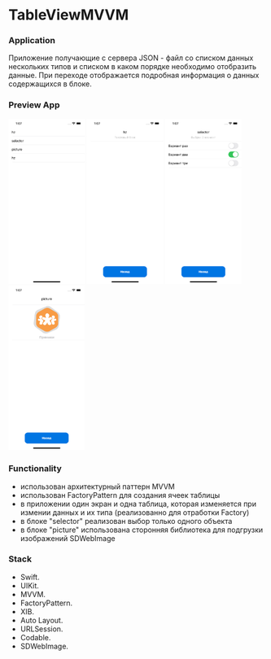 # TableViewMVVM

### Application
Приложение получающие с сервера JSON - файл со списком данных нескольких типов и списком в каком порядке необходимо отобразить данные. При переходе отображается подробная информация о данных содержащихся в блоке.

### Preview App
<img src="https://github.com/VitKhryapin/TableViewMVVM/blob/main/Preview/Preview1.png" width="150"> <img src="https://github.com/VitKhryapin/TableViewMVVM/blob/main/Preview/Preview2.png" width="150"> <img src="https://github.com/VitKhryapin/TableViewMVVM/blob/main/Preview/Preview3.png" width="150"> <img src="https://github.com/VitKhryapin/TableViewMVVM/blob/main/Preview/preview4.png" width="150">

### Functionality
+ использован архитектурный паттерн MVVM
+ использован FactoryPattern для создания ячеек таблицы
+ в приложении один экран и одна таблица, которая изменяется при измении данных и их типа (реализованно для отработки Factory)
+ в блоке "selector" реализован выбор только одного объекта
+ в блоке "picture" использована сторонняя библиотека для подгрузки изображений SDWebImage

### Stack
+ Swift.
+ UIKit.
+ MVVM.
+ FactoryPattern.
+ XIB.
+ Auto Layout.
+ URLSession.
+ Codable.
+ SDWebImage.



